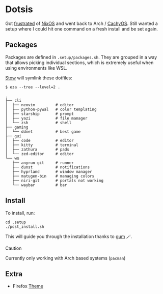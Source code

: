 # Dotsis

Got [frustrated](https://github.com/moukle/.nix/tree/battlestation) of [NixOS](https://nixos.org/) and went back to Arch / [CachyOS](https://github.com/cachyos).
Still wanted a setup where I could hit one command on a fresh install and be set again.

## Packages

Packages are defined in `.setup/packages.sh`.
They are grouped in a way that allows picking individual sections, which is extremely useful when using environments like WSL.

[Stow](https://www.gnu.org/software/stow/) will symlink these dotfiles:

```shell
$ eza --tree --level=2 .

.
├── cli
│  ├── neovim         # editor
│  ├── python-pywal   # color templating
│  ├── starship       # prompt
│  ├── yazi           # file manager
│  └── zsh            # shell
├── gaming
│  └── ddnet          # best game
├── gui
│  ├── code           # editor
│  ├── kitty          # terminal
│  ├── zathura        # pads
│  └── zed-editor     # editor
└── wm
   ├── anyrun-git     # runner
   ├── dunst          # notifications
   ├── hyprland       # window manager
   ├── matugen-bin    # managing colors
   ├── niri-git       # portals not working
   └── waybar         # bar
```

## Install

To install, run:

```shell
cd .setup
./post_install.sh
```

This will guide you through the installation thanks to [gum](https://github.com/charmbracelet/gum) 🪄.

> [!CAUTION]
> Currently only working with Arch based systems (`pacman`)

## Extra

- Firefox [Theme](https://github.com/artsyfriedchicken/EdgyArc-fr)
